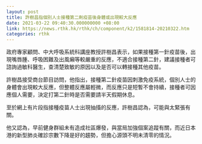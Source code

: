 ```yaml
---
layout: post
title: 許樹昌指個別人士接種第二劑疫苗後身體或出現較大反應
date: 2021-03-22 09:40:30.000000000 +08:00
link: https://news.rthk.hk/rthk/ch/component/k2/1581814-20210322.htm
categories: rthk
---
```


政府專家顧問、中大呼吸系統科講座教授許樹昌表示，如果接種第一針疫苗後，出現嘴唇腫、呼吸困難及出風癩等較嚴重的反應，不適合接種第二針，建議接種者可諮詢過敏科醫生，查清楚致敏的原因以及是否可以轉接種其他疫苗。

許樹昌接受商台節目訪問，他指出，接種第二針疫苗因刺激免疫系統，個別人士的身體會出現較大反應，但整體反應屬輕微，而反應只是短暫不會持續，接種者可因應個人需要，決定打第二針時是否需要請半天假期休息。

至於網上有片段指接種疫苗人士出現抽搐的反應，許樹昌認為，可能與太緊張有關。 

他又認為，早前健身群組未有造成社區爆發，與當局加強個案追蹤有關，而近日本港的新型肺炎確診宗數下降是好的趨勢，但擔心源頭不明未清零的情況。
